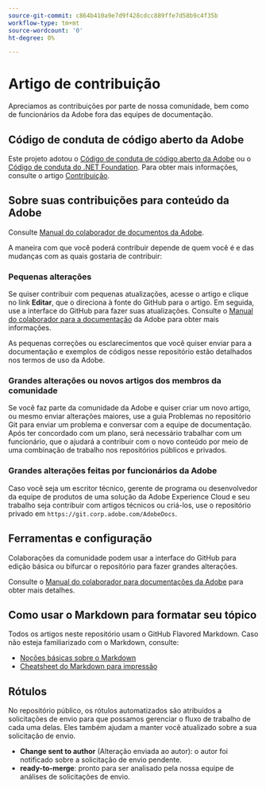```yaml
---
source-git-commit: c864b410a9e7d9f428cdcc889ffe7d58b9c4f35b
workflow-type: tm+mt
source-wordcount: '0'
ht-degree: 0%

---
```

# Artigo de contribuição

Apreciamos as contribuições por parte de nossa comunidade, bem como de funcionários da Adobe fora das equipes de documentação.

## Código de conduta de código aberto da Adobe

Este projeto adotou o [Código de conduta de código aberto da Adobe](code-of-conduct.md) ou o [Código de conduta do .NET Foundation](https://dotnetfoundation.org/code-of-conduct). Para obter mais informações, consulte o artigo [Contribuição](contributing.md).

## Sobre suas contribuições para conteúdo da Adobe

Consulte [Manual do colaborador de documentos da Adobe](https://experienceleague.adobe.com/docs/contributor/contributor-guide/introduction.html).

A maneira com que você poderá contribuir depende de quem você é e das mudanças com as quais gostaria de contribuir:

### Pequenas alterações

Se quiser contribuir com pequenas atualizações, acesse o artigo e clique no link **Editar**, que o direciona à fonte do GitHub para o artigo. Em seguida, use a interface do GitHub para fazer suas atualizações. Consulte o [Manual do colaborador para a documentação](https://experienceleague.adobe.com/docs/contributor/contributor-guide/introduction.html) da Adobe para obter mais informações.

As pequenas correções ou esclarecimentos que você quiser enviar para a documentação e exemplos de códigos nesse repositório estão detalhados nos termos de uso da Adobe.

### Grandes alterações ou novos artigos dos membros da comunidade

Se você faz parte da comunidade da Adobe e quiser criar um novo artigo, ou mesmo enviar alterações maiores, use a guia Problemas no repositório Git para enviar um problema e conversar com a equipe de documentação. Após ter concordado com um plano, será necessário trabalhar com um funcionário, que o ajudará a contribuir com o novo conteúdo por meio de uma combinação de trabalho nos repositórios públicos e privados.

<!--
If you submit a pull request with significant changes to documentation and code examples, you'll see a message in the pull request asking you to submit an online contribution license agreement (CLA). We need you to complete the online form before we can review your pull request.
-->

### Grandes alterações feitas por funcionários da Adobe

Caso você seja um escritor técnico, gerente de programa ou desenvolvedor da equipe de produtos de uma solução da Adobe Experience Cloud e seu trabalho seja contribuir com artigos técnicos ou criá-los, use o repositório privado em `https://git.corp.adobe.com/AdobeDocs`.

<!--Employees from other parts of the Adobe world should use the public repo for minor updates.-->

## Ferramentas e configuração

Colaborações da comunidade podem usar a interface do GitHub para edição básica ou bifurcar o repositório para fazer grandes alterações.

Consulte o [Manual do colaborador para documentações da Adobe](https://experienceleague.adobe.com/docs/contributor/contributor-guide/introduction.html) para obter mais detalhes.

## Como usar o Markdown para formatar seu tópico

Todos os artigos neste repositório usam o GitHub Flavored Markdown. Caso não esteja familiarizado com o Markdown, consulte:

* [Noções básicas sobre o Markdown](https://docs.github.com/pt/github/writing-on-github/getting-started-with-writing-and-formatting-on-github)
* [Cheatsheet do Markdown para impressão](https://guides.github.com/pdfs/markdown-cheatsheet-online.pdf)

## Rótulos

No repositório público, os rótulos automatizados são atribuídos a solicitações de envio para que possamos gerenciar o fluxo de trabalho de cada uma delas. Eles também ajudam a manter você atualizado sobre a sua solicitação de envio.

* **Change sent to author** (Alteração enviada ao autor): o autor foi notificado sobre a solicitação de envio pendente.
* **ready-to-merge**: pronto para ser analisado pela nossa equipe de análises de solicitações de envio.
